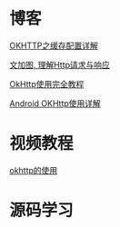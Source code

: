# 博客

[OKHTTP之缓存配置详解](https://blog.csdn.net/briblue/article/details/52920531)

[文加图, 理解Http请求与响应](https://www.jianshu.com/p/51a61845e66a#)

[OkHttp使用完全教程](https://www.jianshu.com/p/ca8a982a116b)

[Android OKHttp使用详解
](https://www.jianshu.com/p/2663ce3da0db)

# 视频教程

[okhttp的使用](https://www.imooc.com/learn/764)

# 源码学习



